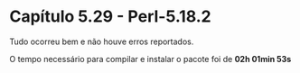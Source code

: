 # Capítulo 5.29 - Perl-5.18.2

Tudo ocorreu bem e não houve erros reportados.

O tempo necessário para compilar e instalar o pacote foi de **02h 01min 53s**

